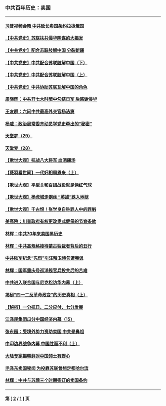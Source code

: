 ### 中共百年历史：卖国
---
#### [习普视频会晤 中共延长卖国条约拉拢俄国](../../pages/nf1176117/n13060971.md?11280430) 
#### [【中共党史】苏联扶共侵华阴谋的大揭发](../../pages/nf1176117/n13056050.md?11280430) 
#### [【中共党史】配合苏联肢解中国 分裂新疆](../../pages/nf1176117/n13040700.md?11280430) 
#### [【中共党史】中共配合苏联肢解中国（下）](../../pages/nf1176117/n13035660.md?11280430) 
#### [【中共党史】中共配合苏联肢解中国（上）](../../pages/nf1176117/n13030262.md?11280430) 
#### [【中共党史】中共协助苏联瓦解中国的角色](../../pages/nf1176117/n13018109.md?11280430) 
#### [周晓辉：中共开七大时暗中勾结日军 后感谢侵华](../../pages/nf1176117/n12921960.md?11280430) 
#### [王友群：六问中共最高外交官杨洁篪](../../pages/nf1176117/n12836495.md?11280430) 
#### [杨威：政治局常委齐动员学党史牵出的“秘密”](../../pages/nf1176117/n12764642.md?11280430) 
#### [天堂梦（29）](../../pages/nf1176117/n12408465.md?11280430) 
#### [天堂梦（28）](../../pages/nf1176117/n12408309.md?11280430) 
#### [【欺世大观】抗战八大将军 血洒疆场](../../pages/nf1176117/n12357044.md?11280430) 
#### [【薇羽看世间】一代奸相周恩来（上）](../../pages/nf1176117/n12401109.md?11280430) 
#### [【欺世大观】平型关和百团战役就是俩红气球](../../pages/nf1176117/n12359157.md?11280430) 
#### [【欺世大观】杨虎城走钢丝 “英雄”跌入地狱](../../pages/nf1176117/n12358840.md?11280430) 
#### [【欺世大观】千古恨！张学良自称罪人中的罪魁](../../pages/nf1176117/n12358629.md?11280430) 
#### [美高院：川普政府有权更改奥式健保的节育条款](../../pages/nf1176117/n12242171.md?11280430) 
#### [林辉：中共70年来卖国黑历史](../../pages/nf1176117/n11552181.md?11280430) 
#### [林辉：中共高规格接待蒙古独裁者背后的丑行](../../pages/nf1176117/n11225005.md?11280430) 
#### [中共陆军纪念“先烈”引汪精卫诗句遭嘲讽](../../pages/nf1176117/n11153345.md?11280430) 
#### [林辉：国军重庆号巡洋舰官兵投共后的苦难](../../pages/nf1176117/n10997801.md?11280430) 
#### [中共进入联合国与尼克松访华内幕（上）](../../pages/nf1176117/n10138788.md?11280430) 
#### [揭秘“四一二反革命政变”的历史真相（上）](../../pages/nf1176117/n9996650.md?11280430) 
#### [【秘档】一分抗日、二分应付、七分发展](../../pages/nf1176117/n9331484.md?11280430) 
#### [江泽民集团瓜分中国经济内幕（15）](../../pages/nf1176117/n9268584.md?11280430) 
#### [张东园：受境外势力资助卖国 中共是鼻祖](../../pages/nf1176117/n9272480.md?11280430) 
#### [中印边界战争内幕 中国胜而不利（上）](../../pages/nf1176117/n9252458.md?11280430) 
#### [大陆专家揭朝鲜对中国领土有野心](../../pages/nf1176117/n9074056.md?11280430) 
#### [毛泽东卖国秘闻 为投靠苏联曾想定都哈尔滨](../../pages/nf1176117/n9058631.md?11280430) 
#### [林辉：中共与苏俄三个时期签订的卖国条约](../../pages/nf1176117/n9036062.md?11280430) 

---
#### 第 [ [2](./2.md?11280430) / [1](./1.md?11280430) ] 页
